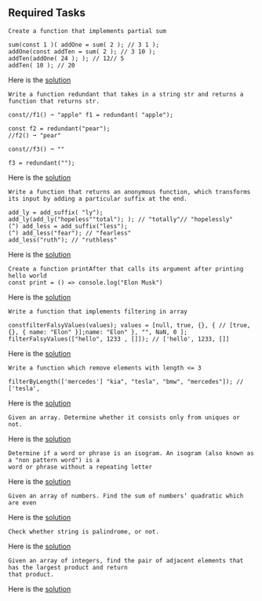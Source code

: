 ## Required Tasks

```
Create a function that implements partial sum
```

```
sum(const 1 )( addOne = sum( 2 ); // 3 1 );
addOne(const addTen = sum( 2 ); // 3 10 );
addTen(addOne( 24 ); ); // 12// 5
addTen( 10 ); // 20
```

Here is the [solution](1_partial_sum.js)

```
Write a function redundant that takes in a string str and returns a function that returns str.
```

```
const//f1() ➞ "apple" f1 = redundant( "apple");

const f2 = redundant("pear");
//f2() ➞ "pear"

const//f3() ➞ ""

f3 = redundant("");
```

Here is the [solution](2_redundant.js)

```
Write a function that returns an anonymous function, which transforms its input by adding a particular suffix at the end.
```

```
add_ly = add_suffix( "ly");
add_ly(add_ly("hopeless""total"); ); // "totally"// "hopelessly"
(^) add_less = add_suffix("less");
(^) add_less("fear"); // "fearless"
add_less("ruth"); // "ruthless"
```

Here is the [solution](3_suffix.js)

```
Create a function printAfter that calls its argument after printing hello world
const print = () => console.log("Elon Musk")
```

Here is the [solution](4_print_after.js)

```
Write a function that implements filtering in array
```

```
constfilterFalsyValues(values); values = [null, true, {}, { // [true, {}, { name: "Elon" }];name: "Elon" }, "", NaN, 0 ];
filterFalsyValues(["hello", 1233 , []]); // ['hello', 1233, []]
```

Here is the [solution](5_filter_falsy_values.js)

```
Write a function which remove elements with length <= 3
```

```
filterByLength(['mercedes'] "kia", "tesla", "bmw", "mercedes"]); // ['tesla',
```

Here is the [solution](6_filter_by_length.js)

```
Given an array. Determine whether it consists only from uniques or not.
```

Here is the [solution](7_unique.js)

```
Determine if a word or phrase is an isogram. An isogram (also known as a "non pattern word") is a
word or phrase without a repeating letter
```

Here is the [solution](8_isogram.js)

```
Given an array of numbers. Find the sum of numbersʼ quadratic which are even
```

Here is the [solution](9_quadratic.js)

```
Check whether string is palindrome, or not.
```

Here is the [solution](10_polindrom.js)

```
Given an array of integers, find the pair of adjacent elements that has the largest product and return
that product.
```

Here is the [solution](11_adjacent.js)
